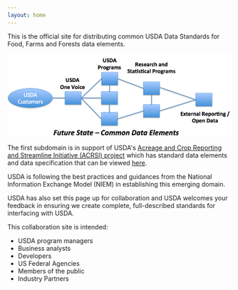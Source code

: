 ```yaml
---
layout: home
---
```




This is the official site for distributing common USDA Data Standards for Food, Farms and Forests data elements. 

![USDA Future State Diagram:  This shows the relationship between USDA Customers, USDA Programs, Statistical Agencies and Open Data.  An ideal future state has common elements to make sharing data more efficient.](Common_Elements.png)

The first subdomain is in support of USDA's <a href="about-acrsi.html">Acreage and Crop Reporting and Streamline Initiative (ACRSI) project</a> which 
has standard data elements and data specification that can be viewed <a href="data-elements/index.html">here</a>.

USDA is following the best practices and guidances from
the National Information Exchange Model (NIEM) in establishing this emerging domain.

USDA has also set this page up for collaboration and USDA welcomes your feedback in ensuring
we create complete, full-described standards for interfacing with USDA.

This collaboration site is intended:  

* USDA program managers  
* Business analysts  
* Developers  
* US Federal Agencies  
* Members of the public  
* Industry Partners  
